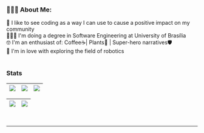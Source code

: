 ### 👩🏻‍💻 About Me:
💭 I like to see coding as a way I can use to cause a positive impact on my community <br>
👩🏻‍🎓 I'm doing a degree in Software Engineering at University of Brasília <br>
🤓 I'm an enthusiast of: Coffee☕| Plants🌵 | Super-hero narratives🛡️ <br>
🤖 I'm in love with exploring the field of robotics <br> <br>

<!--### 🌐 Let's take a coffee?: 
[![Discord](https://img.shields.io/badge/Discord-%237289DA.svg?logo=discord&logoColor=white)](https://discord.gg/Suyanne#9896) [![LinkedIn](https://img.shields.io/badge/LinkedIn-%230077B5.svg?logo=linkedin&logoColor=white)](https://linkedin.com/in/suyanne-miranda) 

### 💻 Tech Stack:
![JavaScript](https://img.shields.io/badge/javascript-%23323330.svg?style=for-the-badge&logo=javascript&logoColor=%23F7DF1E) ![TypeScript](https://img.shields.io/badge/typescript-%23007ACC.svg?style=for-the-badge&logo=typescript&logoColor=white) ![HTML5](https://img.shields.io/badge/html5-%23E34F26.svg?style=for-the-badge&logo=html5&logoColor=white) ![CSS3](https://img.shields.io/badge/css3-%231572B6.svg?style=for-the-badge&logo=css3&logoColor=white) <br>
![NodeJS](https://img.shields.io/badge/node.js-6DA55F?style=for-the-badge&logo=node.js&logoColor=white) ![Vue.js](https://img.shields.io/badge/vuejs-%2335495e.svg?style=for-the-badge&logo=vuedotjs&logoColor=%234FC08D) ![Express.js](https://img.shields.io/badge/express.js-%23404d59.svg?style=for-the-badge&logo=express&logoColor=%2361DAFB)<br>
![MongoDB](https://img.shields.io/badge/MongoDB-%234ea94b.svg?style=for-the-badge&logo=mongodb&logoColor=white) ![MySQL](https://img.shields.io/badge/mysql-%2300f.svg?style=for-the-badge&logo=mysql&logoColor=white) ![Docker](https://img.shields.io/badge/docker-%230db7ed.svg?style=for-the-badge&logo=docker&logoColor=white) <br>
![Insomnia](https://img.shields.io/badge/Insomnia-black?style=for-the-badge&logo=insomnia&logoColor=5849BE) ![Figma](https://img.shields.io/badge/figma-%23F24E1E.svg?style=for-the-badge&logo=figma&logoColor=white) ![NPM](https://img.shields.io/badge/NPM-%23000000.svg?style=for-the-badge&logo=npm&logoColor=white) ![Yarn](https://img.shields.io/badge/yarn-%232C8EBB.svg?style=for-the-badge&logo=yarn&logoColor=white) ![JWT](https://img.shields.io/badge/JWT-black?style=for-the-badge&logo=JSON%20web%20tokens) -->

<!-- ### 📊 GitHub Stats: 
<div align="center">
<a href="https://github.com/Suyannesara">
   <img height="160em" src="https://github-readme-streak-stats.herokuapp.com/?user=Suyannesara&theme=dark&hide_border=true"/>
   <img height="160em" src="https://github-readme-stats.vercel.app/api/top-langs/?username=Suyannesara&layout=compact&langs_count=5&theme=dark&count_private=true"/>
</a>
</div>
<br /><br />
<div align="center">
<a href="https://github.com/Suyannesara">
   <img height="160em" src="https://github-readme-streak-stats.herokuapp.com/?user=Suyannesara&theme=dark&hide_border=true"/>
   <img height="160em" src="https://github-readme-stats.vercel.app/api/top-langs/?username=Suyannesara&layout=compact&langs_count=5&theme=dark&count_private=true"/>
</a>
</div> -->

### Stats

| ![](http://github-profile-summary-cards.vercel.app/api/cards/stats?username=Suyannesara&theme=nord_dark) | ![](http://github-profile-summary-cards.vercel.app/api/cards/repos-per-language?username=Suyannesara&hide=Html&theme=nord_dark) | ![](http://github-profile-summary-cards.vercel.app/api/cards/most-commit-language?username=Suyannesara&theme=nord_dark) |
| :-: | :-: | :-: |

| ![](http://github-profile-summary-cards.vercel.app/api/cards/profile-details?username=Suyannesara&theme=nord_dark) | ![](https://github-readme-stats-wheat-one-23.vercel.app?user=Suyannesara&hide_border=true&date_format=M%20j%5B%2C%20Y%5D&background=2D3742&stroke=2D3742&ring=6bbbca&fire=6bbbca&currStreakNum=fff&sideNums=6bbbca&currStreakLabel=6bbbca&sideLabels=fff&dates=fff) |
| :-: | :-: |

<br />

<!-- ![](https://github-readme-stats.vercel.app/api?username=suyannesara&theme=highcontrast&hide_border=true&include_all_commits=true&count_private=true)<br/> -->
<!-- ![](https://github-readme-streak-stats.herokuapp.com/?user=suyannesara&theme=highcontrast&hide_border=true)<br/> -->
<!-- ![](https://github-readme-stats.vercel.app/api/top-langs/?username=Suyannesara&theme=highcontrast&hide_border=true&include_all_commits=true&count_private=true&layout=compact) -->

---
<!-- [![](https://visitcount.itsvg.in/api?id=Suyannesara&icon=3&color=8)](https://visitcount.itsvg.in) -->

<!-- Proudly created with GPRM ( https://gprm.itsvg.in ) -->


